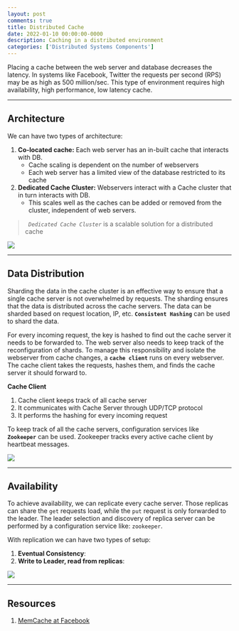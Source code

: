 ```yaml
---
layout: post
comments: true
title: Distributed Cache
date: 2022-01-10 00:00:00-0000
description: Caching in a distributed environment
categories: ['Distributed Systems Components']
---
```


Placing a cache between the web server and database decreases the latency. In systems like Facebook, Twitter the requests per second (RPS) may be as high as 500 million/sec. This type of environment requires high availability, high performance, low latency cache.

---

## Architecture

We can have two types of architecture:
1. **Co-located cache:** Each web server has an in-built cache that interacts with DB.
    * Cache scaling is dependent on the number of webservers
    * Each web server has a limited view of the database restricted to its cache
2. **Dedicated Cache Cluster:** Webservers interact with a Cache cluster that in turn interacts with DB.
    * This scales well as the caches can be added or removed from the cluster, independent of web servers.

> *` Dedicated Cache Cluster`* is a scalable solution for a distributed cache


<div>
    <img src="{{ site.baseurl }}/assets/img/distCache/CacheCluster.png">
</div>

---

## Data Distribution

Sharding the data in the cache cluster is an effective way to ensure that a single cache server is not overwhelmed by requests. The sharding ensures that the data is distributed across the cache servers. The data can be sharded based on request location, IP, etc. **`Consistent Hashing`** can be used to shard the data. 

For every incoming request, the key is hashed to find out the cache server it needs to be forwarded to. The web server also needs to keep track of the reconfiguration of shards. To manage this responsibility and isolate the webserver from cache changes, a **`cache client`** runs on every webserver. The cache client takes the requests, hashes them, and finds the cache server it should forward to.

**Cache Client**

1. Cache client keeps track of all cache server
2. It communicates with Cache Server through UDP/TCP protocol
3. It performs the hashing for every incoming request

To keep track of all the cache servers, configuration services like **` Zookeeper`** can be used. Zookeeper tracks every active cache client by heartbeat messages. 


<div>
    <img src="{{ site.baseurl }}/assets/img/distCache/CacheServer.png">
</div>

---
## Availability


To achieve availability, we can replicate every cache server. Those replicas can share the `get` requests load, while the `put` request is only forwarded to the leader. The leader selection and discovery of replica server can be performed by a configuration service like: `zookeeper`.

With replication we can have two types of setup:
1. **Eventual Consistency**: 
2. **Write to Leader, read from replicas**: 

<div>
    <img src="{{ site.baseurl }}/assets/img/distCache/Availability.png">
</div>


--- 
## Resources 
1. [MemCache at Facebook](https://timilearning.com/posts/mit-6.824/lecture-16-memcache-at-facebook/#architecture)